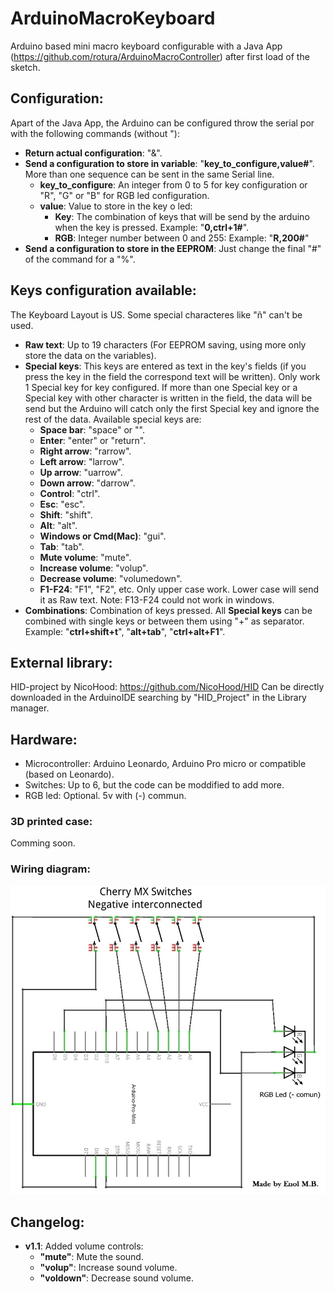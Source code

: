 # ArduinoMacroKeyboard
Arduino based mini macro keyboard configurable with a Java App (https://github.com/rotura/ArduinoMacroController) after first load of the sketch.

## Configuration:
Apart of the Java App, the Arduino can be configured throw the serial por with the following commands (without "):
- **Return actual configuration**: "&".
- **Send a configuration to store in variable**: "**key_to_configure,value#**". More than one sequence can be sent in the same Serial line.
  - **key_to_configure**: An integer from 0 to 5 for key configuration or "R", "G" or "B" for RGB led configuration.
  - **value**: Value to store in the key o led:
    - **Key**: The combination of keys that will be send by the arduino when the key is pressed. Example: "**0,ctrl+1#**".
    - **RGB**: Integer number between 0 and 255: Example: "**R,200#**"
- **Send a configuration to store in the EEPROM**: Just change the final "#" of the command for a "%".

## Keys configuration available:
The Keyboard Layout is US. Some special characteres like "ñ" can't be used.
- **Raw text**: Up to 19 characters (For EEPROM saving, using more only store the data on the variables).
- **Special keys**: This keys are entered as text in the key's fields (if you press the key in the field the correspond text will be written). Only work 1 Special key for key configured. If more than one Special key or a Special key with other character is written in the field, the data will be send but the Arduino will catch only the first Special key and ignore the rest of the data. Available special keys are:
  - **Space bar**: "space" or "".
  - **Enter**: "enter" or "return".
  - **Right arrow**: "rarrow".
  - **Left arrow**: "larrow".
  - **Up arrow**: "uarrow".
  - **Down arrow**: "darrow".
  - **Control**: "ctrl".
  - **Esc**: "esc".
  - **Shift**: "shift".
  - **Alt**: "alt".
  - **Windows or Cmd(Mac)**: "gui".
  - **Tab**: "tab".
  - **Mute volume**: "mute".
  - **Increase volume**: "volup".
  - **Decrease volume**: "volumedown".
  - **F1-F24**: "F1", "F2", etc. Only upper case work. Lower case will send it as Raw text. Note: F13-F24 could not work in windows.
- **Combinations**: Combination of keys pressed. All **Special keys** can be combined with single keys or between them using "+" as separator. Example: "**ctrl+shift+t**", "**alt+tab**", "**ctrl+alt+F1**".

## External library:
HID-project by NicoHood: https://github.com/NicoHood/HID
Can be directly downloaded in the ArduinoIDE searching by "HID_Project" in the Library manager. 

## Hardware:
- Microcontroller: Arduino Leonardo, Arduino Pro micro or compatible (based on Leonardo).
- Switches: Up to 6, but the code can be moddified to add more.
- RGB led: Optional. 5v with (-) commun.

### 3D printed case:
Comming soon.

### Wiring diagram:
![Wiring diagram](https://github.com/rotura/ArduinoMacroKeyboard/blob/main/wiring_diagram.jpg)

## Changelog:
- **v1.1**: Added volume controls:
	- **"mute"**: Mute the sound.
	- **"volup"**: Increase sound volume.
	- **"voldown"**: Decrease sound volume.

